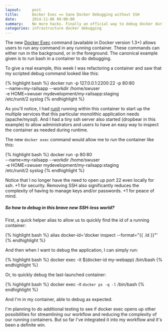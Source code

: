 ```yaml
---
layout:     post
title:      Docker Exec == Sane Docker Debugging without SSH
date:       2014-11-06 09:00:00
summary:    No more hacks. Finally an official way to debug docker during development or production.
categories: infrastructure docker debugging
---
```


The new [Docker Exec](https://docs.docker.com/reference/commandline/cli/#exec) command (available in Docker version 1.3+) allows users to run any command in any running container. These commands can either run in the background, or in the foreground. The canonical example given is to run bash in a container to do debugging. 

To give a real example, this week I was refactoring a container and saw that my scripted debug command looked like this:

{% highlight bash %}
docker run -p 127.0.0.1:2200:22 -p 80:80 \
  --name=my-railsapp --workdir /home/swuser \
  -e HOME=swuser mydevelopment/my-railsapp:staging \
  /etc/runit/2 syslog
{% endhighlight %}

As you'll notice, I had [runit](http://smarden.org/runit/) running within this container to start up the multiple services that this particular monolithic application needs (apache/mysql). And I had a tiny ssh server also started (dropbear in this example) to allow administrators and users to have an easy way to inspect the container as needed during runtime.

The new `docker exec` command would allow me to run the container like this:

{% highlight bash %}
docker run -p 80:80 \
  --name=my-railsapp --workdir /home/swuser \
  -e HOME=swuser mydevelopment/my-railsapp:staging \
  /etc/runit/2 syslog
{% endhighlight %}

Notice that I no longer have the need to open up port 22 even locally for ssh. +1 for security. 
Removing SSH also significantly reduces the complexity of having to manage keys and/or passwords. +1 for peace of mind.

##### So how to debug in this brave new SSH-less world?

First, a quick helper alias to allow us to quickly find the id of a running container:

{% highlight bash %}
alias docker-id='docker inspect --format="{{ .Id }}"'
{% endhighlight %}

And then when I want to debug the application, I can simply run:

{% highlight bash %}
docker exec -it $(docker-id my-webapp) /bin/bash
{% endhighlight %}

Or, to quickly debug the last-launched container:

{% highlight bash %}
docker exec -it `docker ps -q -l` /bin/bash
{% endhighlight %}

And I'm in my container, able to debug as expected. 

I'm planning to do additional testing to see if docker exec opens up other possibilities for streamlining our workflow and reducing the complexity of our running containers. But so far I've integrated it into my workflow and it's been a definite win.

